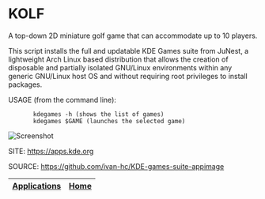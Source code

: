 # KOLF

 A top-down 2D miniature golf game that can accommodate up to 10 players.
 
 This script installs the full and updatable KDE Games suite from JuNest, a lightweight Arch Linux based distribution that allows the creation of  disposable and partially isolated GNU/Linux environments within any generic  GNU/Linux host OS and without requiring root privileges to install packages.
 
 USAGE (from the command line):
 
           kdegames -h (shows the list of games)
           kdegames $GAME (launches the selected game)
           
 ![Screenshot](https://cdn.kde.org/screenshots/kolf/kolf.png)
 
 SITE: https://apps.kde.org

 SOURCE: https://github.com/ivan-hc/KDE-games-suite-appimage

 | [Applications](https://portable-linux-apps.github.io/apps.html) | [Home](https://portable-linux-apps.github.io)
 | --- | --- |
